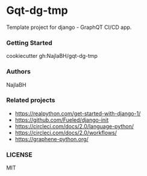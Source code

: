 # Gqt-dg-tmp
Template project for django - GraphQT CI/CD app.

### Getting Started
cookiecutter gh:NajlaBH/gqt-dg-tmp


### Authors 
NajlaBH

### Related projects
* https://realpython.com/get-started-with-django-1/
* https://github.com/Fueled/django-init
* https://circleci.com/docs/2.0/language-python/
* https://circleci.com/docs/2.0/workflows/
* https://graphene-python.org/

### LICENSE
MIT
